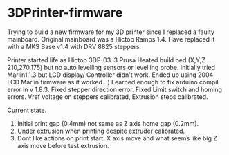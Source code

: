 # 3DPrinter-firmware
Trying to build a new firmware for my 3D printer since I replaced a faulty mainboard. Original mainboard was a Hictop Ramps 1.4. Have replaced it with a MKS Base v1.4 with DRV 8825 steppers.

Printer started life as Hictop 3DP-03 i3 Prusa Heated build bed (X,Y,Z 210,270.175) but no auto levelling sensors or levelling probe.
Initially tried Marlin1.1.3 but LCD display/ Controller didn't work. Ended up using 2004 LCD Marlin firmware as it worked..:)
Learned enough to fix arduino compil error in v 1.8.3. Fixed stepper direction error. Fixed Limit switch and homing errors. Vref voltage on steppers calibrated, Extrusion steps calibrated.

Current state.
1. Initial print gap (0.4mm) not same as Z axis home gap (0.2mm).
2. Under extrusion when printing despite extruder calibrated.
3. Dont like actions on print start. X axis move and what seems like big Z axis move before test extrusion. 
